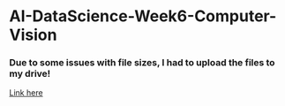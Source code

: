 # AI-DataScience-Week6-Computer-Vision
### Due to some issues with file sizes, I had to upload the files to my drive!
[Link here](https://drive.google.com/drive/folders/1YDHCD2BjYyniD60wfmU814qszJoKYJXk?usp=sharing)
